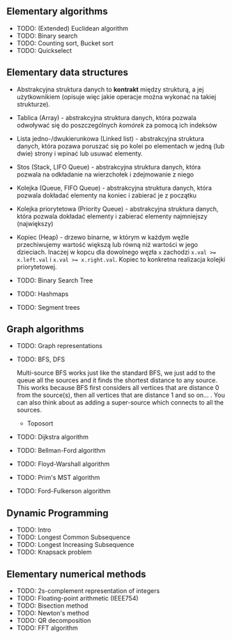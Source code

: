 ## Elementary algorithms
* TODO: (Extended) Euclidean algorithm
* TODO: Binary search
* TODO: Counting sort, Bucket sort
* TODO: Quickselect

## Elementary data structures
* Abstrakcyjna struktura danych to **kontrakt** między strukturą, a jej użytkownikiem (opisuje więc
  jakie operacje można wykonać na takiej strukturze). 

* Tablica (Array) - abstrakcyjna struktura danych, która pozwala odwoływać się do poszczególnych
  *komórek* za pomocą ich indeksów

* Lista jedno-/dwukierunkowa (Linked list) - abstrakcyjna struktura danych, która pozawa poruszać
  się po kolei po elementach w jedną (lub dwie) strony i wpinać lub usuwać elementy.

* Stos (Stack, LIFO Queue) - abstrakcyjna struktura danych, która pozwala na odkładanie na
  wierzchołek i zdejmowanie z niego

* Kolejka (Queue, FIFO Queue) - abstrakcyjna struktura danych, która pozwala dokładać elementy na
  koniec i zabierać je z początku

* Kolejka priorytetowa (Priority Queue) - abstrakcyjna struktura danych, która pozwala dokładać
  elementy i zabierać elementy najmniejszy (największy)

* Kopiec (Heap) - drzewo binarne, w którym w każdym węźle przechiwujemy wartość większą lub równą
  niż wartości w jego dzieciach. Inaczej w kopcu dla dowolnego węzła `x` zachodzi `x.val >=
  x.left.val` i `x.val >= x.right.val`. Kopiec to konkretna realizacja kolejki priorytetowej.

* TODO: Binary Search Tree
* TODO: Hashmaps
* TODO: Segment trees

## Graph algorithms

* TODO: Graph representations
* TODO: BFS, DFS
  
  Multi-source BFS works just like the standard BFS, we just add to the queue all the sources and it
  finds the shortest distance to any source. This works because BFS first considers all vertices
  that are distance 0 from the source(s), then all vertices that are distance 1 and so on... . You
  can also think about as adding a super-source which connects to all the sources.

  - Toposort

* TODO: Dijkstra algorithm
* TODO: Bellman-Ford algorithm
* TODO: Floyd-Warshall algorithm
* TODO: Prim's MST algorithm
* TODO: Ford-Fulkerson algorithm

## Dynamic Programming

* TODO: Intro
* TODO: Longest Common Subsequence
* TODO: Longest Increasing Subsequence
* TODO: Knapsack problem

## Elementary numerical methods

* TODO: 2s-complement representation of integers
* TODO: Floating-point arithmetic (IEEE754)
* TODO: Bisection method
* TODO: Newton's method
* TODO: QR decomposition
* TODO: FFT algorithm

